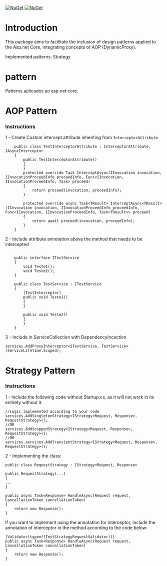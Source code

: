[![NuGet](https://img.shields.io/nuget/dt/Pattern.svg)](https://www.nuget.org/packages/Pattern) 
[![NuGet](https://img.shields.io/nuget/vpre/Pattern.svg)](https://www.nuget.org/packages/Pattern)

# Introduction 
This package aims to facilitate the inclusion of design patterns applied to the Asp.net Core, 
integrating concepts of AOP (DynamicProxy).

Implemented patterns:
Strategy

# pattern
Patterns aplicados ao asp.net core.

# AOP Pattern

### Instructions

1 - Create Custom intercept attribute inheriting from ```InterceptorAttribute```

```
    public class TestInterceptorAttribute : InterceptorAttribute, IAsyncInterceptor
    {
        public TestInterceptorAttribute()
        {
        }
        protected override Task InterceptAsync(IInvocation invocation, IInvocationProceedInfo proceedInfo, Func<IInvocation, IInvocationProceedInfo, Task> proceed)
        {
            return proceed(invocation, proceedInfo);
        }

        protected override async Task<TResult> InterceptAsync<TResult>(IInvocation invocation, IInvocationProceedInfo proceedInfo, Func<IInvocation, IInvocationProceedInfo, Task<TResult>> proceed)
        {
            return await proceed(invocation, proceedInfo);
        }
    }
```

2 - Include attribute annotation above the method that needs to be intercepted

```

    public interface ITestService
    {
        void Teste1();
        void Teste2();
    }

    public class TestService : ITestService
    {
        [TestInterceptor]
        public void Teste1()
        {
        }

        public void Teste2()
        {
        }
    }

```

3 - Include in ServiceCollection with DependencyIncection

```
services.AddProxyInterceptor<ITestService, TestService>(ServiceLifetime.Scoped);
```
 
# Strategy Pattern

### Instructions

1 - Include the following code without Startup.cs, as it will not work in its entirety without it.
```
//Logic implemented according to your code
services.AddSingletonStrategy<IStrategy<Request, Response>, RequestStrategy>();
//OR
services.AddScoppedStrategy<IStrategy<Request, Response>, RequestStrategy>();
//OR
services.services.AddTransientStrategy<IStrategy<Request, Response>, RequestStrategy>();

```

2 - Implementing the class:

```
public class RequestStrategy : IStrategy<Request, Response>

public RequestStrategy(...)
{
...
}

public async Task<Response> HandleAsync(Request request, CancellationToken cancellationToken)
{
    return new Response();
}
```

If you want to implement using the annotation for interceptor, include the annotation of interceptor in the method according to the code below:

```
[Validator(typeof(TestStrategyRequestValidator))]
public async Task<Response> HandleAsync(Request request, CancellationToken cancellationToken)
{
    return new Response();
}
```